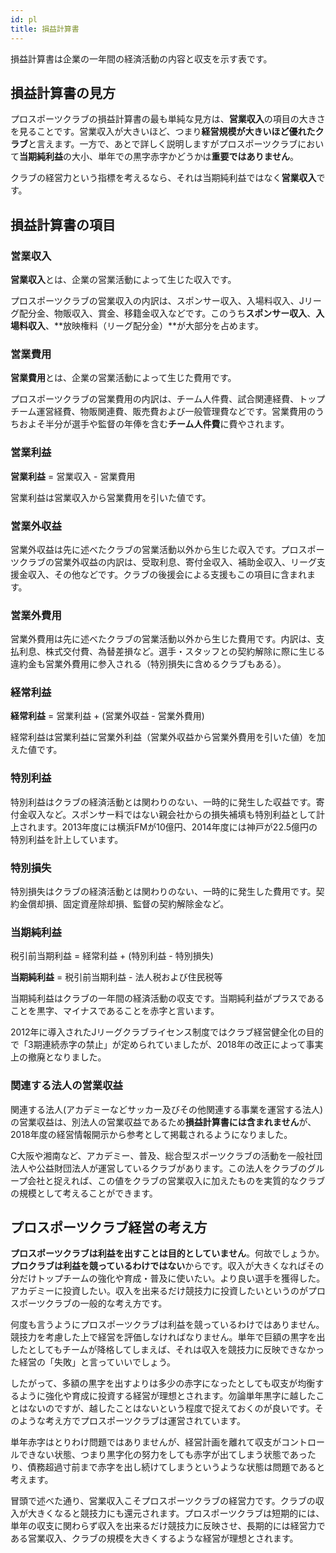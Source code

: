 ```yaml
---
id: pl
title: 損益計算書
---
```


損益計算書は企業の一年間の経済活動の内容と収支を示す表です。

## 損益計算書の見方

プロスポーツクラブの損益計算書の最も単純な見方は、**営業収入**の項目の大きさを見ることです。営業収入が大きいほど、つまり**経営規模が大きいほど優れたクラブ**と言えます。一方で、あとで詳しく説明しますがプロスポーツクラブにおいて**当期純利益**の大小、単年での黒字赤字かどうかは**重要ではありません**。

クラブの経営力という指標を考えるなら、それは当期純利益ではなく**営業収入**です。

## 損益計算書の項目

### 営業収入

**営業収入**とは、企業の営業活動によって生じた収入です。

プロスポーツクラブの営業収入の内訳は、スポンサー収入、入場料収入、Jリーグ配分金、物販収入、賞金、移籍金収入などです。このうち**スポンサー収入**、**入場料収入**、**放映権料（リーグ配分金）**が大部分を占めます。

### 営業費用

**営業費用**とは、企業の営業活動によって生じた費用です。

プロスポーツクラブの営業費用の内訳は、チーム人件費、試合関連経費、トップチーム運営経費、物販関連費、販売費および一般管理費などです。営業費用のうちおよそ半分が選手や監督の年俸を含む**チーム人件費**に費やされます。

### 営業利益

**営業利益** = 営業収入 - 営業費用

営業利益は営業収入から営業費用を引いた値です。

### 営業外収益

営業外収益は先に述べたクラブの営業活動以外から生じた収入です。プロスポーツクラブの営業外収益の内訳は、受取利息、寄付金収入、補助金収入、リーグ支援金収入、その他などです。クラブの後援会による支援もこの項目に含まれます。

### 営業外費用

営業外費用は先に述べたクラブの営業活動以外から生じた費用です。内訳は、支払利息、株式交付費、為替差損など。選手・スタッフとの契約解除に際に生じる違約金も営業外費用に参入される（特別損失に含めるクラブもある）。

### 経常利益

**経常利益** = 営業利益 + (営業外収益 - 営業外費用)

経常利益は営業利益に営業外利益（営業外収益から営業外費用を引いた値）を加えた値です。

### 特別利益

特別利益はクラブの経済活動とは関わりのない、一時的に発生した収益です。寄付金収入など。スポンサー料ではない親会社からの損失補填も特別利益として計上されます。2013年度には横浜FMが10億円、2014年度には神戸が22.5億円の特別利益を計上しています。

### 特別損失

特別損失はクラブの経済活動とは関わりのない、一時的に発生した費用です。契約金償却損、固定資産除却損、監督の契約解除金など。

### 当期純利益

税引前当期利益 = 経常利益 + (特別利益 - 特別損失)

**当期純利益** = 税引前当期利益 - 法人税および住民税等

当期純利益はクラブの一年間の経済活動の収支です。当期純利益がプラスであることを黒字、マイナスであることを赤字と言います。

2012年に導入されたJリーグクラブライセンス制度ではクラブ経営健全化の目的で「3期連続赤字の禁止」が定められていましたが、2018年の改正によって事実上の撤廃となりました。

### 関連する法人の営業収益

関連する法人(アカデミーなどサッカー及びその他関連する事業を運営する法人)の営業収益は、別法人の営業収益であるため**損益計算書には含まれません**が、2018年度の経営情報開示から参考として掲載されるようになりました。

C大阪や湘南など、アカデミー、普及、総合型スポーツクラブの活動を一般社団法人や公益財団法人が運営しているクラブがあります。この法人をクラブのグループ会社と捉えれば、この値をクラブの営業収入に加えたものを実質的なクラブの規模として考えることができます。

## プロスポーツクラブ経営の考え方

**プロスポーツクラブは利益を出すことは目的としていません**。何故でしょうか。**プロクラブは利益を競っているわけではない**からです。収入が大きくなればその分だけトップチームの強化や育成・普及に使いたい。より良い選手を獲得した。アカデミーに投資したい。収入を出来るだけ競技力に投資したいというのがプロスポーツクラブの一般的な考え方です。

何度も言うようにプロスポーツクラブは利益を競っているわけではありません。競技力を考慮した上で経営を評価しなければなりません。単年で巨額の黒字を出したとしてもチームが降格してしまえば、それは収入を競技力に反映できなかった経営の「失敗」と言っていいでしょう。

したがって、多額の黒字を出すよりは多少の赤字になったとしても収支が均衡するように強化や育成に投資する経営が理想とされます。勿論単年黒字に越したことはないのですが、越したことはないという程度で捉えておくのが良いです。そのような考え方でプロスポーツクラブは運営されています。

単年赤字はとりわけ問題ではありませんが、経営計画を離れて収支がコントロールできない状態、つまり黒字化の努力をしても赤字が出てしまう状態であったり、債務超過寸前まで赤字を出し続けてしまうというような状態は問題であると考えます。

冒頭で述べた通り、営業収入こそプロスポーツクラブの経営力です。クラブの収入が大きくなると競技力にも還元されます。プロスポーツクラブは短期的には、単年の収支に関わらず収入を出来るだけ競技力に反映させ、長期的には経営力である営業収入、クラブの規模を大きくするような経営が理想とされます。
